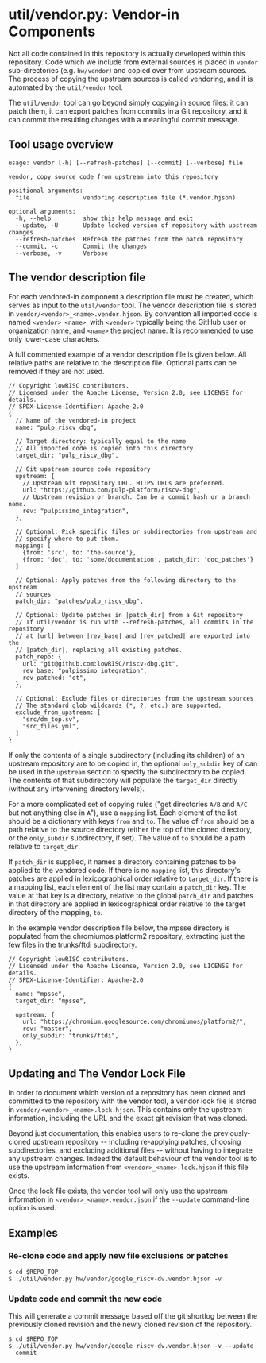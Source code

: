 
# util/vendor.py: Vendor-in Components


Not all code contained in this repository is actually developed within this repository.
Code which we include from external sources is placed in `vendor` sub-directories (e.g. `hw/vendor`) and copied over from upstream sources.
The process of copying the upstream sources is called vendoring, and it is automated by the `util/vendor` tool.

The `util/vendor` tool can go beyond simply copying in source files: it can patch them, it can export patches from commits in a Git repository, and it can commit the resulting changes with a meaningful commit message.

## Tool usage overview

```text
usage: vendor [-h] [--refresh-patches] [--commit] [--verbose] file

vendor, copy source code from upstream into this repository

positional arguments:
  file               vendoring description file (*.vendor.hjson)

optional arguments:
  -h, --help         show this help message and exit
  --update, -U       Update locked version of repository with upstream changes
  --refresh-patches  Refresh the patches from the patch repository
  --commit, -c       Commit the changes
  --verbose, -v      Verbose
```

## The vendor description file

For each vendored-in component a description file must be created, which serves as input to the `util/vendor` tool.
The vendor description file is stored in `vendor/<vendor>_<name>.vendor.hjson`.
By convention all imported code is named `<vendor>_<name>`, with `<vendor>` typically being the GitHub user or organization name, and `<name>` the project name.
It is recommended to use only lower-case characters.

A full commented example of a vendor description file is given below.
All relative paths are relative to the description file.
Optional parts can be removed if they are not used.

```
// Copyright lowRISC contributors.
// Licensed under the Apache License, Version 2.0, see LICENSE for details.
// SPDX-License-Identifier: Apache-2.0
{
  // Name of the vendored-in project
  name: "pulp_riscv_dbg",

  // Target directory: typically equal to the name
  // All imported code is copied into this directory
  target_dir: "pulp_riscv_dbg",

  // Git upstream source code repository
  upstream: {
    // Upstream Git repository URL. HTTPS URLs are preferred.
    url: "https://github.com/pulp-platform/riscv-dbg",
    // Upstream revision or branch. Can be a commit hash or a branch name.
    rev: "pulpissimo_integration",
  },

  // Optional: Pick specific files or subdirectories from upstream and
  // specify where to put them.
  mapping: [
    {from: 'src', to: 'the-source'},
    {from: 'doc', to: 'some/documentation', patch_dir: 'doc_patches'}
  ]

  // Optional: Apply patches from the following directory to the upstream
  // sources
  patch_dir: "patches/pulp_riscv_dbg",

  // Optional: Update patches in |patch_dir| from a Git repository
  // If util/vendor is run with --refresh-patches, all commits in the repository
  // at |url| between |rev_base| and |rev_patched| are exported into the
  // |patch_dir|, replacing all existing patches.
  patch_repo: {
    url: "git@github.com:lowRISC/riscv-dbg.git",
    rev_base: "pulpissimo_integration",
    rev_patched: "ot",
  },

  // Optional: Exclude files or directories from the upstream sources
  // The standard glob wildcards (*, ?, etc.) are supported.
  exclude_from_upstream: [
    "src/dm_top.sv",
    "src_files.yml",
  ]
}
```

If only the contents of a single subdirectory (including its children) of an upstream repository are to be copied in, the optional `only_subdir` key of can be used in the `upstream` section to specify the subdirectory to be copied.
The contents of that subdirectory will populate the `target_dir` directly (without any intervening directory levels).

For a more complicated set of copying rules ("get directories `A/B` and `A/C` but not anything else in `A`"), use a `mapping` list.
Each element of the list should be a dictionary with keys `from` and `to`.
The value of `from` should be a path relative to the source directory (either the top of the cloned directory, or the `only_subdir` subdirectory, if set).
The value of `to` should be a path relative to `target_dir`.

If `patch_dir` is supplied, it names a directory containing patches to be applied to the vendored code.
If there is no `mapping` list, this directory's patches are applied in lexicographical order relative to `target_dir`.
If there is a mapping list, each element of the list may contain a `patch_dir` key.
The value at that key is a directory, relative to the global `patch_dir` and patches in that directory are applied in lexicographical order relative to the target directory of the mapping, `to`.

In the example vendor description file below, the mpsse directory is populated from the chromiumos platform2 repository, extracting just the few files in the trunks/ftdi subdirectory.

```
// Copyright lowRISC contributors.
// Licensed under the Apache License, Version 2.0, see LICENSE for details.
// SPDX-License-Identifier: Apache-2.0
{
  name: "mpsse",
  target_dir: "mpsse",

  upstream: {
    url: "https://chromium.googlesource.com/chromiumos/platform2/",
    rev: "master",
    only_subdir: "trunks/ftdi",
  },
}
```

## Updating and The Vendor Lock File

In order to document which version of a repository has been cloned and committed to the repository with the vendor tool, a vendor lock file is stored in `vendor/<vendor>_<name>.lock.hjson`.
This contains only the upstream information, including the URL and the exact git revision that was cloned.

Beyond just documentation, this enables users to re-clone the previously-cloned upstream repository -- including re-applying patches, choosing subdirectories, and excluding additional files -- without having to integrate any upstream changes.
Indeed the default behaviour of the vendor tool is to use the upstream information from `<vendor>_<name>.lock.hjson` if this file exists.

Once the lock file exists, the vendor tool will only use the upstream information in `<vendor>_<name>.vendor.json` if the `--update` command-line option is used.

## Examples

### Re-clone code and apply new file exclusions or patches

```command
$ cd $REPO_TOP
$ ./util/vendor.py hw/vendor/google_riscv-dv.vendor.hjson -v
```

### Update code and commit the new code

This will generate a commit message based off the git shortlog between the
previously cloned revision and the newly cloned revision of the repository.

```command
$ cd $REPO_TOP
$ ./util/vendor.py hw/vendor/google_riscv-dv.vendor.hjson -v --update --commit
```
